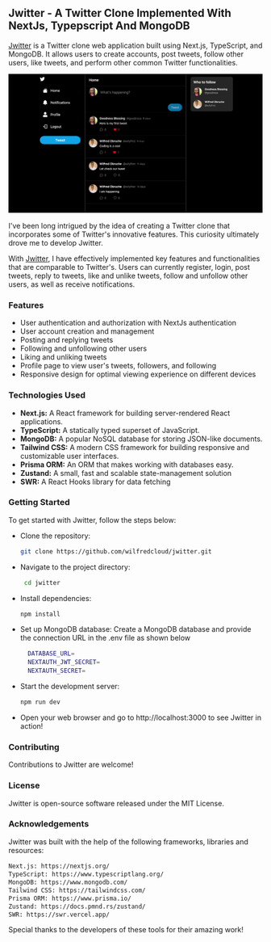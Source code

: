 ## Jwitter - A Twitter Clone Implemented With NextJs, Typepscript And MongoDB

[Jwitter](https://jwitter-nine.vercel.app/) is a Twitter clone web application built using Next.js, TypeScript, and MongoDB. It allows users to create accounts, post tweets, follow other users, like tweets, and perform other common Twitter functionalities.

![Jwitter Preview](public/images/app-preview.png)

I've been long intrigued by the idea of creating a Twitter clone that incorporates some of Twitter's innovative features. This curiosity ultimately drove me to develop Jwitter.

With [Jwitter](https://jwitter-nine.vercel.app/), I have effectively implemented key features and functionalities that are comparable to Twitter's. Users can currently register, login, post tweets, reply to tweets, like and unlike tweets, follow and unfollow other users, as well as receive notifications.

### Features

- User authentication and authorization with NextJs authentication
- User account creation and management
- Posting and replying tweets
- Following and unfollowing other users
- Liking and unliking tweets
- Profile page to view user's tweets, followers, and following
- Responsive design for optimal viewing experience on different devices

### Technologies Used

- **Next.js:** A React framework for building server-rendered React applications.
- **TypeScript:** A statically typed superset of JavaScript.
- **MongoDB:** A popular NoSQL database for storing JSON-like documents.
- **Tailwind CSS:** A modern CSS framework for building responsive and customizable user interfaces.
- **Prisma ORM:** An ORM that makes working with databases easy.
- **Zustand:** A small, fast and scalable state-management solution
- **SWR:** A React Hooks library for data fetching

### Getting Started

To get started with Jwitter, follow the steps below:

- Clone the repository:
  ```sh
  git clone https://github.com/wilfredcloud/jwitter.git
  ```
- Navigate to the project directory:
  ```sh
   cd jwitter
  ```
- Install dependencies:
  ```sh
  npm install
  ```
- Set up MongoDB database: Create a MongoDB database and provide the connection URL in the .env file as shown below
  ```sh
    DATABASE_URL=
    NEXTAUTH_JWT_SECRET=
    NEXTAUTH_SECRET=
  ```
- Start the development server:
  ```sh
  npm run dev
  ```
- Open your web browser and go to http://localhost:3000 to see Jwitter in action!

### Contributing

Contributions to Jwitter are welcome!

### License

Jwitter is open-source software released under the MIT License.

### Acknowledgements

Jwitter was built with the help of the following frameworks, libraries and resources:

    Next.js: https://nextjs.org/
    TypeScript: https://www.typescriptlang.org/
    MongoDB: https://www.mongodb.com/
    Tailwind CSS: https://tailwindcss.com/
    Prisma ORM: https://www.prisma.io/
    Zustand: https://docs.pmnd.rs/zustand/
    SWR: https://swr.vercel.app/

Special thanks to the developers of these tools for their amazing work!
